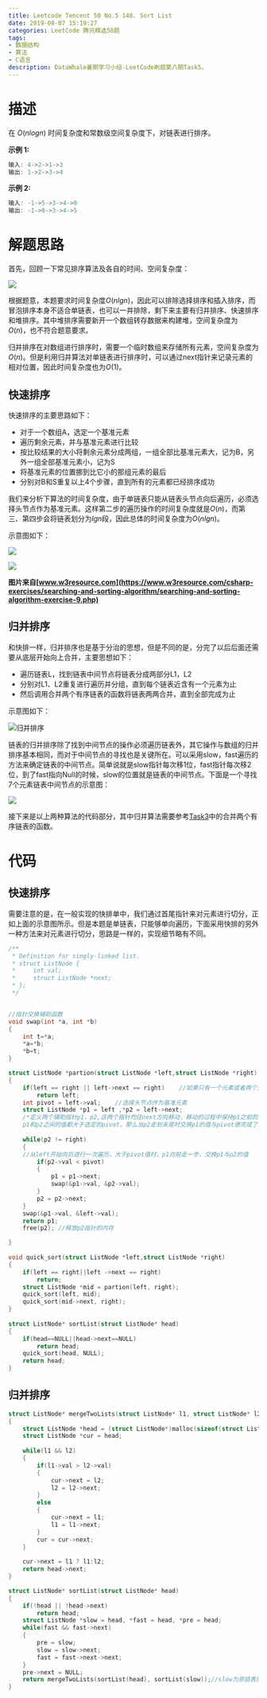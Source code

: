 ```yaml
---
title: Leetcode Tencent 50 No.5 148. Sort List
date: 2019-08-07 15:19:27
categories: LeetCode 腾讯精选50题
tags:
- 数据结构
- 算法
- C语言
description: DataWhale暑期学习小组-LeetCode刷题第八期Task5。
---
```

# 描述

在 $O(n log n)$ 时间复杂度和常数级空间复杂度下，对链表进行排序。

**示例 1:**


```c
输入: 4->2->1->3
输出: 1->2->3->4
```


**示例 2:**

```c
输入: -1->5->3->4->0
输出: -1->0->3->4->5
```



# 解题思路

首先，回顾一下常见排序算法及各自的时间、空间复杂度：

![](https://machinelearning-1255641038.cos.ap-chengdu.myqcloud.com/Datacruiser_Blog_Sources/Big-O%2BAlgorithm%2BComplexity%2BCheat%2BSheet%2B%2528Know%2BThy%2BComplexities%2529%2Bericdrowell%2B2019-08-07%2B19-48-29.png)

根据题意，本题要求时间复杂度$O(nlgn)$，因此可以排除选择排序和插入排序，而冒泡排序本身不适合单链表，也可以一并排除，剩下来主要有归并排序、快速排序和堆排序。其中堆排序需要新开一个数组转存数据来构建堆，空间复杂度为$O(n)$，也不符合题意要求。

归并排序在对数组进行排序时，需要一个临时数组来存储所有元素，空间复杂度为$O(n)$。但是利用归并算法对单链表进行排序时，可以通过next指针来记录元素的相对位置，因此时间复杂度也为$O(1)$。 

## 快速排序

快速排序的主要思路如下：

- 对于一个数组A，选定一个基准元素
- 遍历剩余元素，并与基准元素进行比较
- 按比较结果的大小将剩余元素分成两组，一组全部比基准元素大，记为B，另外一组全部基准元素小，记为S
- 将基准元素的位置挪到比它小的那组元素的最后
- 分别对B和S重复以上4个步骤，直到所有的元素都已经排序成功

我们来分析下算法的时间复杂度，由于单链表只能从链表头节点向后遍历，必须选择头节点作为基准元素。这样第二步的遍历操作的时间复杂度就是$O(n)$，而第三、第四步会将链表划分为$lgn$段，因此总体的时间复杂度为$O(nlgn)$。

示意图如下：

![](https://machinelearning-1255641038.cos.ap-chengdu.myqcloud.com/Datacruiser_Blog_Sources/quick-sort-part-1.png)

![](https://machinelearning-1255641038.cos.ap-chengdu.myqcloud.com/Datacruiser_Blog_Sources/quick-sort-part-2.png)

**图片来自[www.w3resource.com](https://www.w3resource.com/csharp-exercises/searching-and-sorting-algorithm/searching-and-sorting-algorithm-exercise-9.php)**

## 归并排序

和快排一样，归并排序也是基于分治的思想，但是不同的是，分完了以后后面还需要从底层开始向上合并，主要思想如下：

- 遍历链表L，找到链表中间节点将链表分成两部分L1，L2
- 分别对L1、L2重复进行遍历并分组，直到每个链表近含有一个元素为止
- 然后调用合并两个有序链表的函数将链表两两合并，直到全部完成为止

示意图如下：

![归并排序](https://machinelearning-1255641038.cos.ap-chengdu.myqcloud.com/Datacruiser_Blog_Sources/Merge-Sort-e1546955959370.jpg)

链表的归并排序除了找到中间节点的操作必须遍历链表外，其它操作与数组的归并排序基本相同，而对于中间节点的寻找也是关键所在。可以采用slow，fast遍历的方法来确定链表的中间节点。简单说就是slow指针每次移1位，fast指针每次移2位，到了fast指向Null的时候，slow的位置就是链表的中间节点。下面是一个寻找7个元素链表中间节点的示意图：

![](https://machinelearning-1255641038.cos.ap-chengdu.myqcloud.com/Datacruiser_Blog_Sources/IMG_0373.HEIC%202019-08-07%2020-59-25.png)

接下来是以上两种算法的代码部分，其中归并算法需要参考[Task3](http://datacruiser.io/2019/08/05/Leetcode-%E8%85%BE%E8%AE%AF%E7%B2%BE%E9%80%8950%E9%A2%98-No-4-23-%E5%90%88%E5%B9%B6K%E4%B8%AA%E9%93%BE%E8%A1%A8/)中的合并两个有序链表的函数。

# 代码

## 快速排序

需要注意的是，在一般实现的快排单中，我们通过首尾指针来对元素进行切分，正如上面的示意图所示。但是本题是单链表，只能够单向遍历，下面采用快排的另外一种方法来对元素进行切分，思路是一样的，实现细节略有不同。

```c
/**
 * Definition for singly-linked list.
 * struct ListNode {
 *     int val;
 *     struct ListNode *next;
 * };
 */


//指针交换辅助函数
void swap(int *a, int *b)
{
    int t=*a;
    *a=*b;
    *b=t;
}

struct ListNode *partion(struct ListNode *left,struct ListNode *right)
{
    if(left == right || left->next == right)    //如果只有一个元素或者两个元素，则直接返回第一个指针
        return left;
    int pivot = left->val;    //选择头节点作为基准元素
    struct ListNode *p1 = left ,*p2 = left->next; 
    /*定义两个辅助指针p1，p2,这两个指针均往next方向移动，移动的过程中保持p1之前的值都小于选定的pivot，
    p1和p2之间的值都大于选定的pivot，那么当p2走到末尾时交换p1的值与pivot便完成了一次切分*/
    
    while(p2 != right)
    {   
    //从left开始向后进行一次遍历，大于pivot值时，p1向前走一步，交换p1与p2的值
        if(p2->val < pivot)
        {
            p1 = p1->next;
            swap(&p1->val, &p2->val);
        }
        p2 = p2->next;
    }
    swap(&p1->val, &left->val);
    return p1;
    free(p2); //释放p2指针的内存

}
    
void quick_sort(struct ListNode *left,struct ListNode *right)
{
    if(left == right||left ->next == right)    
        return;
    struct ListNode *mid = partion(left, right);
    quick_sort(left, mid);
    quick_sort(mid->next, right);
}
   
struct ListNode* sortList(struct ListNode* head) 
{
    if(head==NULL||head->next==NULL)    
        return head;
    quick_sort(head, NULL);
    return head;
}
```

## 归并排序

```c
struct ListNode* mergeTwoLists(struct ListNode* l1, struct ListNode* l2)
{
    struct ListNode *head = (struct ListNode*)malloc(sizeof(struct ListNode));
    struct ListNode *cur = head;
    
    while(l1 && l2)
    {
        if(l1->val > l2->val)
        {
            cur->next = l2;
            l2 = l2->next;
        }
        else
        {
            cur->next = l1;
            l1 = l1->next;
        }
        cur = cur->next;
    }
    
    cur->next = l1 ? l1:l2;
    return head->next;
}

struct ListNode* sortList(struct ListNode* head)
{
	if(!head || !head->next)
		return head;
	struct ListNode *slow = head, *fast = head, *pre = head;
	while(fast && fast->next)
	{
		pre = slow;
		slow = slow->next;
		fast = fast->next->next;
	}
	pre->next = NULL;
	return mergeTwoLists(sortList(head), sortList(slow));//slow为原链表的中间节点
}


```

